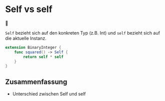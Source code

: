 # Self vs self
👤


`Self` bezieht sich auf den konkreten Typ (z.B. Int) und `self` bezieht sich auf die aktuelle Instanz.

```swift
extension BinaryInteger {
    func squared() -> Self {
        return self * self
    }
}
```


## Zusammenfassung
- Unterschied zwischen Self und self